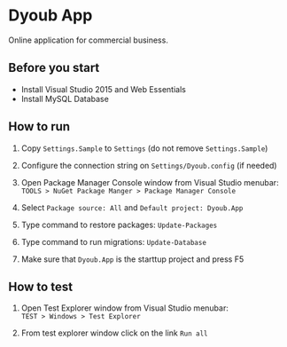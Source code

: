 # Dyoub App
Online application for commercial business.

## Before you start

- Install Visual Studio 2015 and Web Essentials
- Install MySQL Database

## How to run

1. Copy `Settings.Sample` to `Settings` (do not remove `Settings.Sample`)

2. Configure the connection string on `Settings/Dyoub.config` (if needed)

3. Open Package Manager Console window from Visual Studio menubar:  
`TOOLS > NuGet Package Manger > Package Manager Console`

4. Select `Package source: All` and `Default project: Dyoub.App`

5. Type command to restore packages: `Update-Packages`

6. Type command to run migrations: `Update-Database`

7. Make sure that `Dyoub.App` is the starttup project and press F5

## How to test

1. Open Test Explorer window from Visual Studio menubar:  
`TEST > Windows > Test Explorer`

2. From test explorer window click on the link `Run all`
